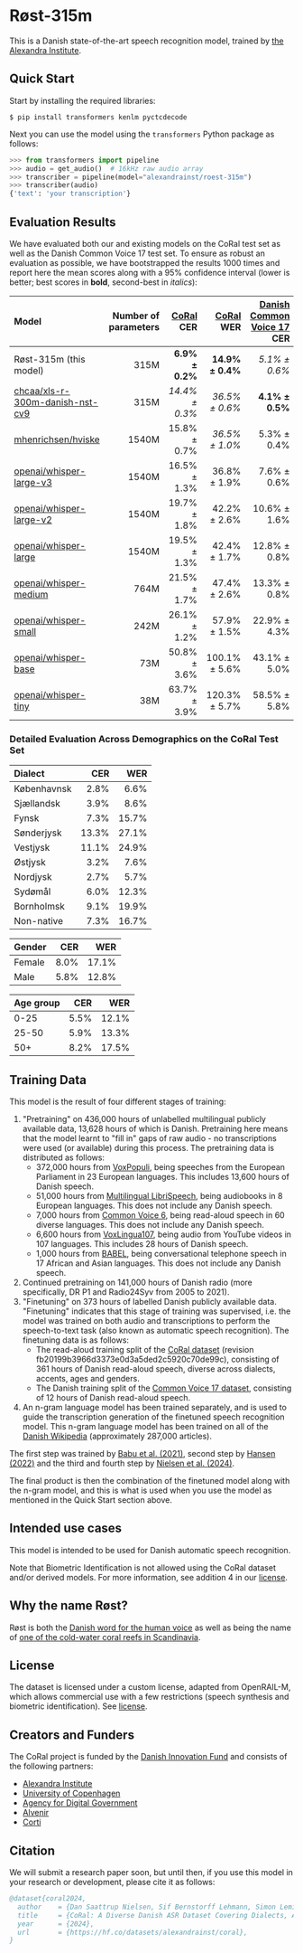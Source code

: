 # Røst-315m

This is a Danish state-of-the-art speech recognition model, trained by [the Alexandra
Institute](https://alexandra.dk/).


## Quick Start
Start by installing the required libraries:

```shell
$ pip install transformers kenlm pyctcdecode
```

Next you can use the model using the `transformers` Python package as follows:

```python
>>> from transformers import pipeline
>>> audio = get_audio()  # 16kHz raw audio array
>>> transcriber = pipeline(model="alexandrainst/roest-315m")
>>> transcriber(audio)
{'text': 'your transcription'}
```


## Evaluation Results

We have evaluated both our and existing models on the CoRal test set as well as the
Danish Common Voice 17 test set. To ensure as robust an evaluation as possible, we have
bootstrapped the results 1000 times and report here the mean scores along with a 95%
confidence interval (lower is better; best scores in **bold**, second-best in
*italics*):

| Model | Number of parameters | [CoRal](https://huggingface.co/datasets/alexandrainst/coral/viewer/read_aloud/test) CER | [CoRal](https://huggingface.co/datasets/alexandrainst/coral/viewer/read_aloud/test) WER | [Danish Common Voice 17](https://huggingface.co/datasets/mozilla-foundation/common_voice_17_0/viewer/da/test) CER | [Danish Common Voice 17](https://huggingface.co/datasets/mozilla-foundation/common_voice_17_0/viewer/da/test) WER |
|:---|---:|---:|---:|---:|---:|
| Røst-315m (this model) | 315M | **6.9% ± 0.2%** | **14.9% ± 0.4%** | *5.1% ± 0.6%* | *13.2% ± 0.8%* |
| [chcaa/xls-r-300m-danish-nst-cv9](https://hf.co/chcaa/xls-r-300m-danish-nst-cv9) | 315M | *14.4% ± 0.3%* | *36.5% ± 0.6%* | **4.1% ± 0.5%** | **12.0% ± 0.8%** |
| [mhenrichsen/hviske](https://hf.co/mhenrichsen/hviske) | 1540M | 15.8% ± 0.7% | *36.5% ± 1.0%* | 5.3% ± 0.4% | 14.5% ± 0.8% |
| [openai/whisper-large-v3](https://hf.co/openai/whisper-large-v3) | 1540M | 16.5% ± 1.3% | 36.8% ± 1.9% | 7.6% ± 0.6% | 18.3% ± 1.1% |
| [openai/whisper-large-v2](https://hf.co/openai/whisper-large-v2) | 1540M | 19.7% ± 1.8% | 42.2% ± 2.6% | 10.6% ± 1.6% | 23.3% ± 2.0% |
| [openai/whisper-large](https://hf.co/openai/whisper-large) | 1540M | 19.5% ± 1.3% | 42.4% ± 1.7% | 12.8% ± 0.8% | 28.3% ± 1.3% |
| [openai/whisper-medium](https://hf.co/openai/whisper-medium) | 764M | 21.5% ± 1.7% | 47.4% ± 2.6% | 13.3% ± 0.8% | 30.0% ± 1.3% |
| [openai/whisper-small](https://hf.co/openai/whisper-small) | 242M | 26.1% ± 1.2% | 57.9% ± 1.5% | 22.9% ± 4.3% | 49.3% ± 6.3% |
| [openai/whisper-base](https://hf.co/openai/whisper-base) | 73M | 50.8% ± 3.6% | 100.1% ± 5.6% | 43.1% ± 5.0% | 85.1% ± 7.9% |
| [openai/whisper-tiny](https://hf.co/openai/whisper-tiny) | 38M | 63.7% ± 3.9% | 120.3% ± 5.7% | 58.5% ± 5.8% | 106.4% ± 8.7% |


### Detailed Evaluation Across Demographics on the CoRal Test Set

| Dialect | CER | WER |
|:---|---:|---:|
| Københavnsk | 2.8% | 6.6% |
| Sjællandsk | 3.9% | 8.6% |
| Fynsk | 7.3% | 15.7% |
| Sønderjysk | 13.3% | 27.1% |
| Vestjysk | 11.1% | 24.9% |
| Østjysk | 3.2% | 7.6% |
| Nordjysk | 2.7% | 5.7% |
| Sydømål | 6.0% | 12.3% |
| Bornholmsk | 9.1% | 19.9% |
| Non-native | 7.3% | 16.7% |

| Gender | CER | WER |
|:---|---:|---:|
| Female | 8.0% | 17.1% |
| Male | 5.8% | 12.8% |

| Age group | CER | WER |
|:---|---:|---:|
| 0-25 | 5.5% | 12.1% |
| 25-50 | 5.9% | 13.3% |
| 50+ | 8.2% | 17.5% |


## Training Data

This model is the result of four different stages of training:

  1. "Pretraining" on 436,000 hours of unlabelled multilingual publicly available data,
     13,628 hours of which is Danish. Pretraining here means that the model learnt to
     "fill in" gaps of raw audio - no transcriptions were used (or available) during
     this process. The pretraining data is distributed as follows:
     - 372,000 hours from [VoxPopuli](https://aclanthology.org/2021.acl-long.80/), being
       speeches from the European Parliament in 23 European languages.
       This includes 13,600 hours of Danish speech.
     - 51,000 hours from [Multilingual
       LibriSpeech](https://doi.org/10.21437/Interspeech.2020-2826), being audiobooks in
       8 European languages. This does not include any Danish speech.
     - 7,000 hours from [Common Voice 6](https://doi.org/10.48550/arXiv.1912.06670),
       being read-aloud speech in 60 diverse languages. This does not include any Danish
       speech.
     - 6,600 hours from [VoxLingua107](https://doi.org/10.1109/SLT48900.2021.9383459),
       being audio from YouTube videos in 107 languages. This includes 28 hours of
       Danish speech.
     - 1,000 hours from [BABEL](https://eprints.whiterose.ac.uk/152840/), being
       conversational telephone speech in 17 African and Asian languages. This does not
       include any Danish speech.
  2. Continued pretraining on 141,000 hours of Danish radio (more specifically, DR P1
     and Radio24Syv from 2005 to 2021).
  3. "Finetuning" on 373 hours of labelled Danish publicly available data. "Finetuning"
     indicates that this stage of training was supervised, i.e. the model was trained on
     both audio and transcriptions to perform the speech-to-text task (also known as
     automatic speech recognition). The finetuning data is as follows:
     - The read-aloud training split of the [CoRal
       dataset](https://huggingface.co/datasets/alexandrainst/coral) (revision
       fb20199b3966d3373e0d3a5ded2c5920c70de99c), consisting of 361 hours of Danish
       read-aloud speech, diverse across dialects, accents, ages and genders.
     - The Danish training split of the [Common Voice 17
       dataset](https://huggingface.co/datasets/mozilla-foundation/common_voice_17_0),
       consisting of 12 hours of Danish read-aloud speech.
  4. An n-gram language model has been trained separately, and is used to guide the
     transcription generation of the finetuned speech recognition model. This n-gram
     language model has been trained on all of the [Danish
     Wikipedia](https://huggingface.co/datasets/alexandrainst/scandi-wiki/viewer/da)
     (approximately 287,000 articles).

The first step was trained by [Babu et al.
(2021)](https://doi.org/10.48550/arXiv.2111.09296), second step by [Hansen
(2022)](https://huggingface.co/chcaa/xls-r-300m-danish) and the third and fourth step by
[Nielsen et al. (2024)](https://huggingface.co/alexandrainst/roest-315m).

The final product is then the combination of the finetuned model along with the n-gram
model, and this is what is used when you use the model as mentioned in the Quick Start
section above.


## Intended use cases

This model is intended to be used for Danish automatic speech recognition.

Note that Biometric Identification is not allowed using the CoRal dataset and/or derived
models. For more information, see addition 4 in our
[license](https://huggingface.co/datasets/alexandrainst/roest-315m/blob/main/LICENSE).


## Why the name Røst?

Røst is both the [Danish word for the human
voice](https://ordnet.dk/ddo/ordbog?query=r%C3%B8st) as well as being the name of [one
of the cold-water coral reefs in
Scandinavia](https://da.wikipedia.org/wiki/Koralrev#Koldtvandskoralrev).


## License
The dataset is licensed under a custom license, adapted from OpenRAIL-M, which allows
commercial use with a few restrictions (speech synthesis and biometric identification).
See
[license](https://huggingface.co/datasets/alexandrainst/roest-315m/blob/main/LICENSE).


## Creators and Funders
The CoRal project is funded by the [Danish Innovation
Fund](https://innovationsfonden.dk/) and consists of the following partners:

- [Alexandra Institute](https://alexandra.dk/)
- [University of Copenhagen](https://www.ku.dk/)
- [Agency for Digital Government](https://digst.dk/)
- [Alvenir](https://www.alvenir.ai/)
- [Corti](https://www.corti.ai/)


## Citation

We will submit a research paper soon, but until then, if you use this model in your
research or development, please cite it as follows:

```bibtex
@dataset{coral2024,
  author    = {Dan Saattrup Nielsen, Sif Bernstorff Lehmann, Simon Leminen Madsen, Anders Jess Pedersen, Anna Katrine van Zee, Anders Søgaard and Torben Blach},
  title     = {CoRal: A Diverse Danish ASR Dataset Covering Dialects, Accents, Genders, and Age Groups},
  year      = {2024},
  url       = {https://hf.co/datasets/alexandrainst/coral},
}
```
